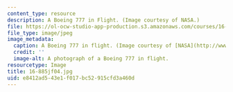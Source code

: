 ```yaml
---
content_type: resource
description: A Boeing 777 in Flight. (Image courtesy of NASA.)
file: https://ol-ocw-studio-app-production.s3.amazonaws.com/courses/16-885j-aircraft-systems-engineering-fall-2004/e8412ad543e1f017bc52915cfd3a460d_16-885jf04.jpg
file_type: image/jpeg
image_metadata:
  caption: A Boeing 777 in flight. (Image courtesy of [NASA](http://www.nasa.gov/).)
  credit: ''
  image-alt: A photograph of a Boeing 777 in flight.
resourcetype: Image
title: 16-885jf04.jpg
uid: e8412ad5-43e1-f017-bc52-915cfd3a460d
---
```

